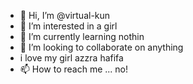 - 👋 Hi, I’m @virtual-kun
- 👀 I’m interested in a girl
- 🌱 I’m currently learning nothin
- 💞️ I’m looking to collaborate on anything
- i love my girl azzra hafifa
- 📫 How to reach me ... no!

<!---
virtual-kun/virtual-kun is a ✨ special ✨ repository because its `README.md` (this file) appears on your GitHub profile.
You can click the Preview link to take a look at your changes.
--->
